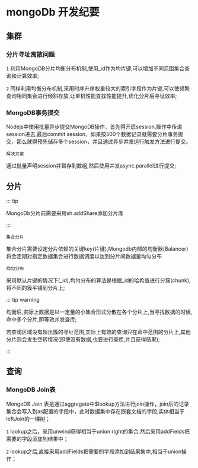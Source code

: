 # mongoDb 开发纪要

## 集群

### 分片寻址离散问题

`1` 利用MongoDB分片均衡分布机制,使用_id作为均片键,可以增加不同范围集合查询和计算效率;

`2` 同样利用均衡分布机制,采用时序升序权重较大的索引字段作为片键,可以使频繁查询相同集合进行倾斜存放,让单机性能查找性能提升,优化分片后寻址效率;

### MongoDB事务提交

Nodejs中使用批量异步提交MongoDB操作，首先得开启session,操作中传递session进去,最后commit session，如果按500个数据记录就需要分片事务提交，那么就得预先储存多个session，并且通过异步并发运行触发方法进行提交。

`解决方案`

 通过批量声明session并暂存到数组,然后使用并发async.parallel进行提交;

## 分片

::: tip

MongoDb分片前需要采用sh.addShare添加分片库

:::

`集合分片`

集合分片需要设定分片依赖的关键key(片键),Mongodb内部的均衡器(Balancer)将会定期对指定数据集合进行数据调度以达到分片间数据量均匀分布

`均匀分布`

采用默认片键的情况下(_id),均匀分布的算法是根据_id的哈希值进行分簇(chunk),将不同的簇平铺到分片上;

::: tip warning

均衡后,实际上数据是以一定量的小集合形式分散在各个分片上,当寻找数据的时候,命中多个分片,即等效并发查库;

若查询区域没有超出簇的寻址范围,实际上有效的查询只在命中范围的分片上,其他分片则会发生空转情况(即使没有数据,也要进行查库,并且获得结果);

:::

## 查询

### MongoDB Join表

MongoDB Join 表是通过aggregate中$lookup方法进行join操作，join后的记录集合会写入到as配置的字段中，此时数据集中存在嵌套文档的字段,实体相当于leftJoin的一棵树；

`1`  lookup之后，采用unwind获得相当于union right的集合,然后采用addFields把需要的字段添加到结果中；

`2`  lookup之后,直接采用addFields把需要的字段添加到结果集中,相当于union操作；


